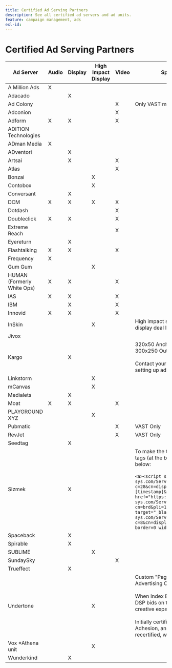 ```yaml
---
title: Certified Ad Serving Partners
description: See all certified ad servers and ad units.
feature: campaign management, ads
exl-id: 
---
```

# Certified Ad Serving Partners

| Ad Server | Audio | Display | High Impact Display | Video | Special Requirements and Notes |
| --- | --- | --- | --- | --- | --- |
| A Million Ads | X | | | | |
| Adacado | | X | | | |
| Ad Colony | | | | X | Only VAST mobile |
| Adconion | | | | X | |
| Adform | X | X | | X | |
| ADITION Technologies | | | | | |
| ADman Media | X | | | | |
| ADventori | | X | | | |
| Artsai | | X | | X | |
| Atlas | | | | X | |
| Bonzai | | | X | | |
| Contobox | | | X | | |
| Conversant | | X | | | |
| DCM | X | X | X | X | |
| Dotdash | | | | X | |
| Doubleclick | X | X | | X | |
| Extreme Reach | | | | X | |
| Eyereturn | | X | | | |
| Flashtalking | X | X | | X | |
| Frequency | X | | | | |
| Gum Gum | | | X | | |
| HUMAN (Formerly White Ops) | X | X | | X | |
| IAS | X | X | | X | |
| IBM | | X | | X | |
| Innovid | X | X | | X | |
| InSkin | | | X | | High impact skins must be served out of a 180x150 display deal ID across the Inskin inventory network. |
| Jivox | | | | | |
| Kargo | | X | | | 320x50 Anchor, BYOC, Hover, Breakout, and Sidekick; 300x250 Outstream </br></br>Contact your Adobe account manager for assistance in setting up ad units. |
| Linkstorm | | | X | | |
| mCanvas | | | X | | |
| Medialets | | X | | | |
| Moat | X | X | | X | |
| PLAYGROUND XYZ | | | X | | |
| Pubmatic | | | | X | VAST Only |
| RevJet | | | | X | VAST Only |
| Seedtag | | X | | | |
| Sizmek | | X | | | To make the tags render in the UI, wrap the tag with <a> tags (at the beginning and the end). See sample tag below:</br></br>```<a><script src="https://bs.serving-sys.com/Serving/adServer.bs?c=28&cn=display&pli=1074570064&w=900&h=550&ord=[timestamp]&ifrm=-1&z=0"></script> <noscript> <a href="https://bs.serving-sys.com/Serving/adServer.bs?cn=brd&pli=1074570064&Page=&Pos=-602368150" target="_blank"> <img src="https://bs.serving-sys.com/Serving/adServer.bs?c=8&cn=display&pli=1074570064&Page=&Pos=-602368150" border=0 width=900 height=550></a> </noscript><a>``` |
| Spaceback | | X | | | |
| Spirable | | X | | | |
| SUBLIME | | | X | | |
| SundaySky | | | | X | |
| Trueffect | | X | | | |
| Undertone | | | X | | Custom "Page Grabber" unit uploaded as 180x150 in Advertising Cloud DSP</br></br>When Index Exchange passes a 180x150 auction and DSP bids on the auction and serves an impression, the creative expands to a full-page display ad.</br></br>Initially certified for Page Grabber, Expandable Adhesion, and Screen Shift. This needs to be recertified, with steps marked for processes. |
| Vox *Athena unit | | | X | | |
| Wunderkind | | X | | | |

